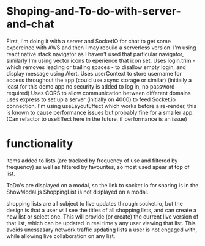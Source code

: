 # Shoping-and-To-do-with-server-and-chat
First, I'm doing it with a server and SocketIO for chat to get some expereince with AWS and then I may rebuild a serverless version.
I'm using react native stack navigator as I haven't used that particular navigator, similarly I'm using vector icons to eperience that icon set.
Uses login.trim - which removes leading or trailing spaces - to disallow empty login, and display message using Alert.
Uses userContext to store username for access throughout the app (could use async storage or similar) (initially a least for this demo app no security is added to log in, no password required)
Uses CORS to allow communication between different domains
uses express to set up a server (initially on 4000) to feed Socket.io connection.
I'm using useLayoutEffect which works before a re-render, this is known to cause performance issues but probably fine for a smaller app. (Can refactor to useEffect here in the future, if performance is an issue)


# functionality
items added to lists (are tracked by frequency of use and filtered by frequency) as well as filtered by favourites, so most used apear at top of list.

ToDo's are displayed on a modal, so the link to socket.io for sharing is in the ShowModal.js
ShoppingList is not displayed on a modal.

shopping lists are all subject to live updates through socket.io, but the design is that a user will see the titles of all shopping lists, and can create a new list or select one. This will provide (or create) the current live version of that list, which can be updated in real time y any user viewing that list. This avoids unessasary network traffic updating lists a user is not engaged with, while allowing live collaboration on any list.


